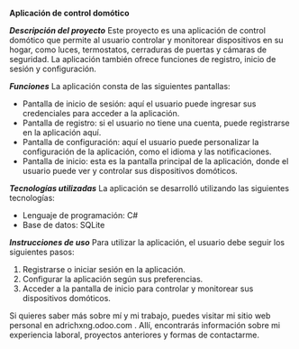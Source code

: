 **Aplicación de control domótico**

 _**Descripción del proyecto**_
 Este proyecto es una aplicación de control domótico que permite al usuario controlar y monitorear dispositivos en su hogar, como luces, termostatos, cerraduras de puertas y cámaras de seguridad. La aplicación también ofrece funciones de registro, inicio de sesión y configuración.
 
 _**Funciones**_
La aplicación consta de las siguientes pantallas:

-  Pantalla de inicio de sesión: aquí el usuario puede ingresar sus credenciales para acceder a la aplicación.
-  Pantalla de registro: si el usuario no tiene una cuenta, puede registrarse en la aplicación aquí.
-  Pantalla de configuración: aquí el usuario puede personalizar la configuración de la aplicación, como el idioma y las notificaciones.
-  Pantalla de inicio: esta es la pantalla principal de la aplicación, donde el usuario puede ver y controlar sus dispositivos domóticos.

_**Tecnologías utilizadas**_
La aplicación se desarrolló utilizando las siguientes tecnologías:

- Lenguaje de programación: C#
- Base de datos: SQLite

_**Instrucciones de uso**_
Para utilizar la aplicación, el usuario debe seguir los siguientes pasos:

1. Registrarse o iniciar sesión en la aplicación.
2. Configurar la aplicación según sus preferencias.
3. Acceder a la pantalla de inicio para controlar y monitorear sus dispositivos domóticos.

Si quieres saber más sobre mí y mi trabajo, puedes visitar mi sitio web personal en  adrichxng.odoo.com . Allí, encontrarás información sobre mi experiencia laboral, proyectos anteriores y formas de contactarme.

